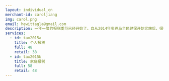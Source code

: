 ```yaml
---
layout: individual_cn
merchant-id: caroljiang
img: carol.png
email: hewittagla@gmail.com
description: 一年一度的报税季节已经开始了。自从2014年奥巴马全民健保开始实施后，很多市民都购买了健康保险。那些没有购买的是不是在报税时会被罚款呢？如何合理合法的来抵税从而为你获得更多的退税呢？不管你是公司员工，还是自雇老板，我们都可以帮到你。有任何税务问题的话，请今天就联系我们专业的加州认证报税师。我们的专业，就是你最大的保障。
services:
  - id: tax2015a
    title: 个人报税
    full: 48
    retail: 38
  - id: tax2015b
    title: 家庭报税
    full: 58
    retail: 48
---
```

